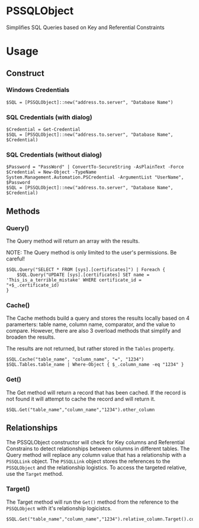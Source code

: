 # PSSQLObject
Simplifies SQL Queries based on Key and Referential Constraints

# Usage
## Construct
### Windows Credentials
```
$SQL = [PSSQLObject]::new("address.to.server", "Database Name")
```
### SQL Credentials (with dialog)
```
$Credential = Get-Credential
$SQL = [PSSQLObject]::new("address.to.server", "Database Name", $Credential)
```
### SQL Credentials (without dialog)
```
$Password = "PassWord" | ConvertTo-SecureString -AsPlainText -Force
$Credential = New-Object -TypeName System.Management.Automation.PSCredential -ArgumentList "UserName", $Password
$SQL = [PSSQLObject]::new("address.to.server", "Database Name", $Credential)
```
## Methods
### Query()
The Query method will return an array with the results.

NOTE: The Query method is only limited to the user's permissions. Be careful!
```
$SQL.Query("SELECT * FROM [sys].[certificates]") | Foreach { 
    $SQL.Query("UPDATE [sys].[certificates] SET name = 'This_is_a_terrible_mistake' WHERE certificate_id = "+$_.certificate_id)
}
```
### Cache()
The Cache methods build a query and stores the results locally based on 4 paramerters: table name, column name, comparator, and the value to compare. However, there are also 3 overload methods that simplify and broaden the results.

The results are not returned, but rather stored in the ```Tables``` property.
```
$SQL.Cache("table_name", "column_name", "=", "1234")
$SQL.Tables.table_name | Where-Object { $_.column_name -eq "1234" }
```
### Get()
The Get method will return a record that has been cached. If the record is not found it will attempt to cache the record and will return it.
```
$SQL.Get("table_name","column_name","1234").other_column
```
## Relationships
The PSSQLObject constructor will check for Key columns and Referential Constrains to detect relationships between columns in different tables. The Query method will replace any column value that has a relationship with a ```PSSQLLink``` object. The ```PSSQLLink``` object stores the references to the ```PSSQLObject``` and the relationship logistics. To access the targeted relative, use the ```Target``` method.
### Target()
The Target method will run the ```Get()``` method from the reference to the ```PSSQLObject``` with it's relationship logicistcs.  
```
$SQL.Get("table_name","column_name","1234").relative_column.Target().column_of_relative
```
